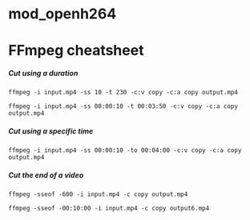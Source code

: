 # mod_openh264

# FFmpeg cheatsheet

##### Cut using a duration

`ffmpeg -i input.mp4 -ss 10 -t 230 -c:v copy -c:a copy output.mp4`

`ffmpeg -i input.mp4 -ss 00:00:10 -t 00:03:50 -c:v copy -c:a copy output.mp4`

##### Cut using a specific time

`ffmpeg -i input.mp4 -ss 00:00:10 -to 00:04:00 -c:v copy -c:a copy output.mp4`

##### Cut the end of a video

`ffmpeg -sseof -600 -i input.mp4 -c copy output.mp4`

`ffmpeg -sseof -00:10:00 -i input.mp4 -c copy output6.mp4`
